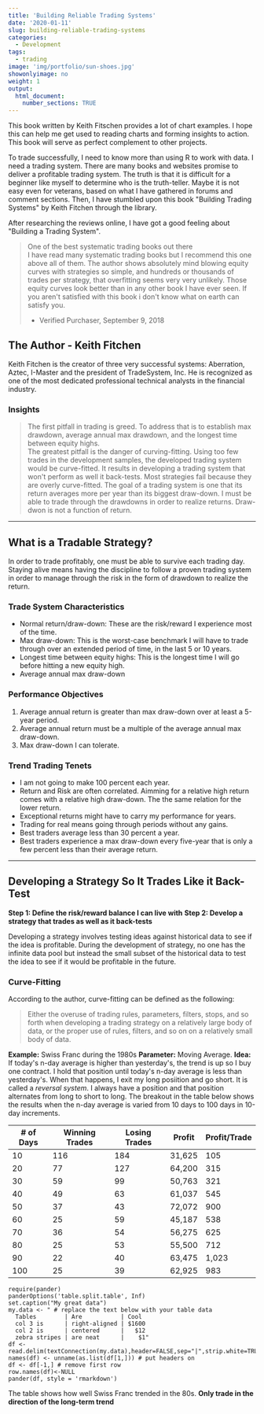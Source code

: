 ```yaml
---
title: 'Building Reliable Trading Systems'
date: '2020-01-11'
slug: building-reliable-trading-systems
categories:
  - Development
tags:
  - trading
image: 'img/portfolio/sun-shoes.jpg'
showonlyimage: no
weight: 1
output: 
  html_document:
    number_sections: TRUE
---
```


This book written by Keith Fitschen provides a lot of chart examples. I hope this can help me get used to reading charts and forming insights to action. This book will serve as perfect complement to other projects. 
<!--more-->

To trade successfully, I need to know more than using R to work with data. I need a trading system. There are many books and websites promise to deliver a profitable trading system. The truth is that it is difficult for a beginner like myself to determine who is the truth-teller. Maybe it is not easy even for veterans, based on what I have gathered in forums and comment sections. Then, I have stumbled upon this book "Building Trading Systems" by Keith Fitchen through the library.

After researching the reviews online, I have got a good feeling about "Building a Trading System". 
>One of the best systematic trading books out there   
I have read many systematic trading books but I recommend this one above all of them. The author shows absolutely mind blowing equity curves with strategies so simple, and hundreds or thousands of trades per strategy, that overfitting seems very very unlikely. Those equity curves look better than in any other book I have ever seen. If you aren't satisfied with this book i don't know what on earth can satisfy you.   
>- Verified Purchaser, September 9, 2018   

## The Author - Keith Fitchen
Keith Fitchen is the creator of three very successful systems: Aberration, Aztec, I-Master and the president of TradeSystem, Inc. He is recognized as one of the most dedicated professional technical analysts in the financial industry.

### Insights
>The first pitfall in trading is greed. To address that is to establish max drawdown, average annual max drawdown, and the longest time between equity highs.   
>The greatest pitfall is the danger of curving-fitting. Using too few trades in the development samples, the developed trading system would be curve-fitted. It results in developing a trading system that won't perform as well it back-tests.
>Most strategies fail because they are overly curve-fitted.
>The goal of a trading system is one that its return averages more per year than its biggest draw-down. I must be able to trade through the drawdowns in order to realize returns.
>Draw-dwon is not a function of return.

*****

## What is a Tradable Strategy?
In order to trade profitably, one must be able to survive each trading day. Staying alive means having the discipline to follow a proven trading system in order to manage through the risk in the form of drawdown to realize the return.

### Trade System Characteristics
* Normal return/draw-down: These are the risk/reward I experience most of the time.
* Max draw-down: This is the worst-case benchmark I will have to trade through over an extended period of time, in the last 5 or 10 years.
* Longest time between equity highs: This is the longest time I will go before hitting a new equity high.
* Average annual max draw-down

### Performance Objectives
1. Average annual return is greater than max draw-down over at least a 5-year period.
2. Average annual return must be a multiple of the average annual max draw-down.
3. Max draw-down I can tolerate.

### Trend Trading Tenets
* I am not going to make 100 percent each year.
* Return and Risk are often correlated. Aimming for a relative high return comes with a relative high draw-down. The the same relation for the lower return.
* Exceptional returns might have to carry my performance for years.
* Trading for real means going through periods without any gains.
* Best traders average less than 30 percent a year.
* Best traders experience a max draw-down every five-year that is only a few percent less than their average return.

*****

## Developing a Strategy So It Trades Like it Back-Test
**Step 1: Define the risk/reward balance I can live with**
**Step 2: Develop a strategy that trades as well as it back-tests**

Developing a strategy involves testing ideas against historical data to see if the idea is profitable. During the development of strategy, no one has the infinite data pool but instead the small subset of the historical data to test the idea to see if it would be profitable in the future. 

### Curve-Fitting
According to the author, curve-fitting can be defined as the following:
>Either the overuse of trading rules, parameters, filters, stops, and so forth when developing a trading strategy on a relatively large body of data, or the proper use of rules, filters, and so on on a relatively small body of data.   

**Example:** Swiss Franc during the 1980s
**Parameter:** Moving Average. 
**Idea:** If today's n-day average is higher than yesterday's, the trend is up so I buy one contract. I hold that position until today's n-day average is less than yesterday's. When that happens, I exit my long posiition and go short. It is called a *reversal system*. I always have a position and that position alternates from long to short to long. The breakout in the table below shows the results when the n-day average is varied from 10 days to 100 days in 10-day increments.

| # of Days | Winning Trades | Losing Trades | Profit | Profit/Trade |
|-----------|----------------|---------------|--------|--------------|
| 10        | 116            | 184           | 31,625 | 105          |
| 20        | 77             | 127           | 64,200 | 315          |
| 30        | 59             | 99            | 50,763 | 321          |
| 40        | 49             | 63            | 61,037 | 545          |
| 50        | 37             | 43            | 72,072 | 900          |
| 60        | 25             | 59            | 45,187 | 538          |
| 70        | 36             | 54            | 56,275 | 625          |
| 80        | 25             | 53            | 55,500 | 712          |
| 90        | 22             | 40            | 63,475 | 1,023        |
| 100       | 25             | 39            | 62,925 | 983          |

```{r table-simple, echo=FALSE, message=FALSE, warnings=FALSE, results='asis'}
require(pander)
panderOptions('table.split.table', Inf)
set.caption("My great data")
my.data <- " # replace the text below with your table data
  Tables        | Are           | Cool
  col 3 is      | right-aligned | $1600 
  col 2 is      | centered      |   $12 
  zebra stripes | are neat      |    $1"
df <- read.delim(textConnection(my.data),header=FALSE,sep="|",strip.white=TRUE,stringsAsFactors=FALSE)
names(df) <- unname(as.list(df[1,])) # put headers on
df <- df[-1,] # remove first row
row.names(df)<-NULL
pander(df, style = 'rmarkdown')
```

The table shows how well Swiss Franc trended in the 80s. 
**Only trade in the direction of the long-term trend**